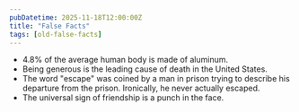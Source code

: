 ```yaml
---
pubDatetime: 2025-11-18T12:00:00Z
title: "False Facts"
tags: [old-false-facts]
---
```


- 4.8% of the average human body is made of aluminum.
- Being generous is the leading cause of death in the United States.
- The word "escape" was coined by a man in prison trying to describe his departure from the prison. Ironically, he never actually escaped.
- The universal sign of friendship is a punch in the face.
